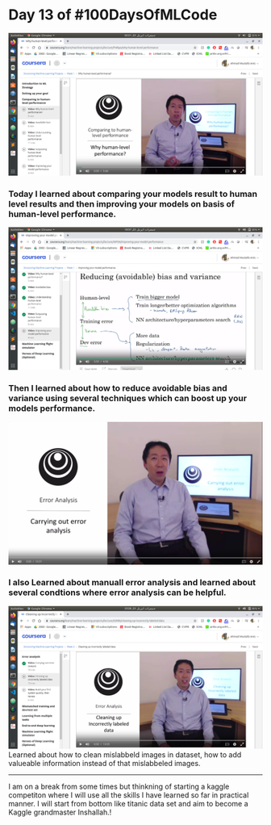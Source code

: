 # Day 13 of #100DaysOfMLCode

<img src = 0.png></img>
### Today I learned about comparing your models result to human level results and then improving your models on basis of human-level performance.

<img src =1.png ></img>
### Then I learned about how to reduce avoidable bias and variance using several techniques which can boost up your models performance.

<img src = errorAnalysis.png></img>
### I also Learned about manuall error analysis and learned about several condtions where error analysis can be helpful. 

<img src = 'Data cleaning.png'></img>
Learned about how to clean mislabbeld images in dataset, how to add valueable information instead of that mislabbeled images.

----
I am on a break from some times but thinkning of starting a kaggle competiton where I will use all the skills I have learned so far in practical manner. I will start from bottom like titanic data set and aim to become a Kaggle grandmaster Inshallah.!
